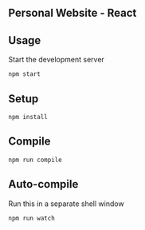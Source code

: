 Personal Website - React
---


Usage
---

Start the development server
```
npm start
```

Setup
---

```
npm install
```


Compile
---

```
npm run compile
```

Auto-compile
---
Run this in a separate shell window
```
npm run watch
```
